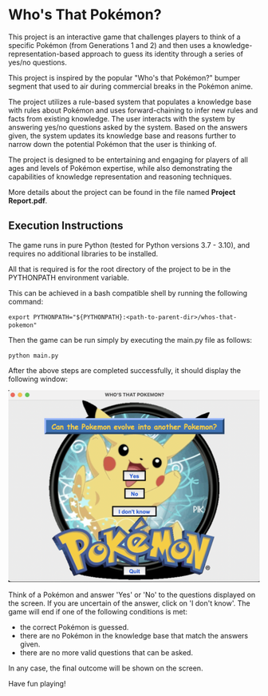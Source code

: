 # Who's That Pokémon?

This project is an interactive game that challenges players to think of a specific Pokémon (from Generations 1 and 2) and then uses a knowledge-representation-based approach to guess its identity through a series of yes/no questions. 

This project is inspired by the popular "Who's that Pokémon?" bumper segment that used to air during commercial breaks in the Pokémon anime.

The project utilizes a rule-based system that populates a knowledge base with rules about Pokémon and uses forward-chaining to infer new rules and facts from existing knowledge. The user interacts with the system by answering yes/no questions asked by the system. Based on the answers given, the system updates its knowledge base and reasons further to narrow down the potential Pokémon that the user is thinking of. 

The project is designed to be entertaining and engaging for players of all ages and levels of Pokémon expertise, while also demonstrating the capabilities of knowledge representation and reasoning techniques.

More details about the project can be found in the file named **Project Report.pdf**.

## Execution Instructions

The game runs in pure Python (tested for Python versions 3.7 - 3.10), and requires no additional libraries to be installed.

All that is required is for the root directory of the project to be in the PYTHONPATH environment variable.

This can be achieved in a bash compatible shell by running the following command:

```commandline
export PYTHONPATH="${PYTHONPATH}:<path-to-parent-dir>/whos-that-pokemon"
```

Then the game can be run simply by executing the main.py file as follows:

```commandline
python main.py
```

After the above steps are completed successfully, it should display the following window:

![Tkinter UI](demo.png)

Think of a Pokémon and answer 'Yes' or 'No' to the questions displayed on the screen. If you are uncertain of the answer, click on 'I don't know'. The game will end if one of the following conditions is met:
- the correct Pokémon is guessed.
- there are no Pokémon in the knowledge base that match the answers given.
- there are no more valid questions that can be asked. 

In any case, the final outcome will be shown on the screen.

Have fun playing!